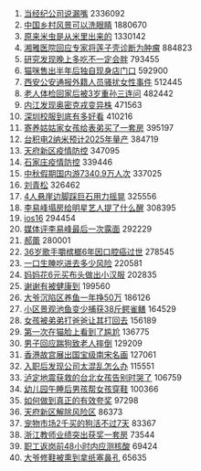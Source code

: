 1. [当经纪公司说漏嘴](https://s.weibo.com//weibo?q=%23%E5%BD%93%E7%BB%8F%E7%BA%AA%E5%85%AC%E5%8F%B8%E8%AF%B4%E6%BC%8F%E5%98%B4%23&t=31&band_rank=2&Refer=top) 2336092
2. [中国乡村风景可以洗眼睛](https://s.weibo.com//weibo?q=%23%E4%B8%AD%E5%9B%BD%E4%B9%A1%E6%9D%91%E9%A3%8E%E6%99%AF%E5%8F%AF%E4%BB%A5%E6%B4%97%E7%9C%BC%E7%9D%9B%23&t=31&band_rank=3&Refer=top) 1880670
3. [原来米虫是从米里出来的](https://s.weibo.com//weibo?q=%23%E5%8E%9F%E6%9D%A5%E7%B1%B3%E8%99%AB%E6%98%AF%E4%BB%8E%E7%B1%B3%E9%87%8C%E5%87%BA%E6%9D%A5%E7%9A%84%23&t=31&band_rank=5&Refer=top) 1330142
4. [湘雅医院回应专家将莲子壳诊断为肿瘤](https://s.weibo.com//weibo?q=%23%E6%B9%98%E9%9B%85%E5%8C%BB%E9%99%A2%E5%9B%9E%E5%BA%94%E4%B8%93%E5%AE%B6%E5%B0%86%E8%8E%B2%E5%AD%90%E5%A3%B3%E8%AF%8A%E6%96%AD%E4%B8%BA%E8%82%BF%E7%98%A4%23&t=31&band_rank=6&Refer=top) 884823
5. [研究发现晚上多吃不一定会胖](https://s.weibo.com//weibo?q=%23%E7%A0%94%E7%A9%B6%E5%8F%91%E7%8E%B0%E6%99%9A%E4%B8%8A%E5%A4%9A%E5%90%83%E4%B8%8D%E4%B8%80%E5%AE%9A%E4%BC%9A%E8%83%96%23&t=31&band_rank=7&Refer=top) 793455
6. [猫咪售出半年后独自现身店门口](https://s.weibo.com//weibo?q=%23%E7%8C%AB%E5%92%AA%E5%94%AE%E5%87%BA%E5%8D%8A%E5%B9%B4%E5%90%8E%E7%8B%AC%E8%87%AA%E7%8E%B0%E8%BA%AB%E5%BA%97%E9%97%A8%E5%8F%A3%23&t=31&band_rank=8&Refer=top) 592900
7. [西安公安通报外籍人员骚扰女性事件](https://s.weibo.com//weibo?q=%23%E8%A5%BF%E5%AE%89%E5%85%AC%E5%AE%89%E9%80%9A%E6%8A%A5%E5%A4%96%E7%B1%8D%E4%BA%BA%E5%91%98%E9%AA%9A%E6%89%B0%E5%A5%B3%E6%80%A7%E4%BA%8B%E4%BB%B6%23&t=31&band_rank=9&Refer=top) 512445
8. [老人体检回家后被3岁重孙三连问](https://s.weibo.com//weibo?q=%23%E8%80%81%E4%BA%BA%E4%BD%93%E6%A3%80%E5%9B%9E%E5%AE%B6%E5%90%8E%E8%A2%AB3%E5%B2%81%E9%87%8D%E5%AD%99%E4%B8%89%E8%BF%9E%E9%97%AE%23&t=31&band_rank=10&Refer=top) 482442
9. [内江发现奥密克戎变异株](https://s.weibo.com//weibo?q=%23%E5%86%85%E6%B1%9F%E5%8F%91%E7%8E%B0%E5%A5%A5%E5%AF%86%E5%85%8B%E6%88%8E%E5%8F%98%E5%BC%82%E6%A0%AA%23&t=31&band_rank=14&Refer=top) 471563
10. [深圳校服到底有多好看](https://s.weibo.com//weibo?q=%23%E6%B7%B1%E5%9C%B3%E6%A0%A1%E6%9C%8D%E5%88%B0%E5%BA%95%E6%9C%89%E5%A4%9A%E5%A5%BD%E7%9C%8B%23&t=31&band_rank=15&Refer=top) 410216
11. [寄养姑姑家女孩给表弟买了一套房](https://s.weibo.com//weibo?q=%23%E5%AF%84%E5%85%BB%E5%A7%91%E5%A7%91%E5%AE%B6%E5%A5%B3%E5%AD%A9%E7%BB%99%E8%A1%A8%E5%BC%9F%E4%B9%B0%E4%BA%86%E4%B8%80%E5%A5%97%E6%88%BF%23&t=31&band_rank=15&Refer=top) 395197
12. [台积电2纳米预计2025年量产](https://s.weibo.com//weibo?q=%23%E5%8F%B0%E7%A7%AF%E7%94%B52%E7%BA%B3%E7%B1%B3%E9%A2%84%E8%AE%A12025%E5%B9%B4%E9%87%8F%E4%BA%A7%23&t=31&band_rank=16&Refer=top) 384719
13. [天府新区疫情防控](https://s.weibo.com//weibo?q=%23%E5%A4%A9%E5%BA%9C%E6%96%B0%E5%8C%BA%E7%96%AB%E6%83%85%E9%98%B2%E6%8E%A7%23&t=31&band_rank=17&Refer=top) 347095
14. [石家庄疫情防控](https://s.weibo.com//weibo?q=%23%E7%9F%B3%E5%AE%B6%E5%BA%84%E7%96%AB%E6%83%85%E9%98%B2%E6%8E%A7%23&t=31&band_rank=17&Refer=top) 339446
15. [中秋假期国内游7340.9万人次](https://s.weibo.com//weibo?q=%23%E4%B8%AD%E7%A7%8B%E5%81%87%E6%9C%9F%E5%9B%BD%E5%86%85%E6%B8%B87340.9%E4%B8%87%E4%BA%BA%E6%AC%A1%23&t=31&band_rank=18&Refer=top) 337025
16. [刘青松](https://s.weibo.com//weibo?q=%E5%88%98%E9%9D%92%E6%9D%BE&t=31&band_rank=19&Refer=top) 326462
17. [4人悬崖边脚踩巨石用力摇晃](https://s.weibo.com//weibo?q=%234%E4%BA%BA%E6%82%AC%E5%B4%96%E8%BE%B9%E8%84%9A%E8%B8%A9%E5%B7%A8%E7%9F%B3%E7%94%A8%E5%8A%9B%E6%91%87%E6%99%83%23&t=31&band_rank=20&Refer=top) 325556
18. [李易峰塌房给明星艺人提了什么醒](https://s.weibo.com//weibo?q=%23%E6%9D%8E%E6%98%93%E5%B3%B0%E5%A1%8C%E6%88%BF%E7%BB%99%E6%98%8E%E6%98%9F%E8%89%BA%E4%BA%BA%E6%8F%90%E4%BA%86%E4%BB%80%E4%B9%88%E9%86%92%23&t=31&band_rank=21&Refer=top) 308395
19. [ios16](https://s.weibo.com//weibo?q=ios16&t=31&band_rank=23&Refer=top) 294454
20. [媒体评李易峰最后一次露面](https://s.weibo.com//weibo?q=%23%E5%AA%92%E4%BD%93%E8%AF%84%E6%9D%8E%E6%98%93%E5%B3%B0%E6%9C%80%E5%90%8E%E4%B8%80%E6%AC%A1%E9%9C%B2%E9%9D%A2%23&t=31&band_rank=24&Refer=top) 292229
21. [郝蕾](https://s.weibo.com//weibo?q=%E9%83%9D%E8%95%BE&t=31&band_rank=26&Refer=top) 280001
22. [36岁歌手嚼槟榔6年因口腔癌过世](https://s.weibo.com//weibo?q=%2336%E5%B2%81%E6%AD%8C%E6%89%8B%E5%9A%BC%E6%A7%9F%E6%A6%946%E5%B9%B4%E5%9B%A0%E5%8F%A3%E8%85%94%E7%99%8C%E8%BF%87%E4%B8%96%23&t=31&band_rank=27&Refer=top) 278545
23. [一口生腌吃进去多少风险](https://s.weibo.com//weibo?q=%23%E4%B8%80%E5%8F%A3%E7%94%9F%E8%85%8C%E5%90%83%E8%BF%9B%E5%8E%BB%E5%A4%9A%E5%B0%91%E9%A3%8E%E9%99%A9%23&t=31&band_rank=28&Refer=top) 220581
24. [妈妈花6元买布头做出小汉服](https://s.weibo.com//weibo?q=%23%E5%A6%88%E5%A6%88%E8%8A%B16%E5%85%83%E4%B9%B0%E5%B8%83%E5%A4%B4%E5%81%9A%E5%87%BA%E5%B0%8F%E6%B1%89%E6%9C%8D%23&t=31&band_rank=29&Refer=top) 202835
25. [谢谢有被健康到](https://s.weibo.com//weibo?q=%23%E8%B0%A2%E8%B0%A2%E6%9C%89%E8%A2%AB%E5%81%A5%E5%BA%B7%E5%88%B0%23&t=31&band_rank=30&Refer=top) 199560
26. [大爷沉陷区养鱼一年挣50万](https://s.weibo.com//weibo?q=%23%E5%A4%A7%E7%88%B7%E6%B2%89%E9%99%B7%E5%8C%BA%E5%85%BB%E9%B1%BC%E4%B8%80%E5%B9%B4%E6%8C%A350%E4%B8%87%23&t=31&band_rank=34&Refer=top) 186126
27. [小区景观池鱼变少捕获38斤鳄雀鳝](https://s.weibo.com//weibo?q=%23%E5%B0%8F%E5%8C%BA%E6%99%AF%E8%A7%82%E6%B1%A0%E9%B1%BC%E5%8F%98%E5%B0%91%E6%8D%95%E8%8E%B738%E6%96%A4%E9%B3%84%E9%9B%80%E9%B3%9D%23&t=31&band_rank=35&Refer=top) 164529
28. [女孩被弟弟打爸爸让其打回去](https://s.weibo.com//weibo?q=%23%E5%A5%B3%E5%AD%A9%E8%A2%AB%E5%BC%9F%E5%BC%9F%E6%89%93%E7%88%B8%E7%88%B8%E8%AE%A9%E5%85%B6%E6%89%93%E5%9B%9E%E5%8E%BB%23&t=31&band_rank=36&Refer=top) 156189
29. [第一次在猫脸上看到了尴尬](https://s.weibo.com//weibo?q=%23%E7%AC%AC%E4%B8%80%E6%AC%A1%E5%9C%A8%E7%8C%AB%E8%84%B8%E4%B8%8A%E7%9C%8B%E5%88%B0%E4%BA%86%E5%B0%B4%E5%B0%AC%23&t=31&band_rank=37&Refer=top) 136775
30. [男子回应踹狗致老人摔倒](https://s.weibo.com//weibo?q=%23%E7%94%B7%E5%AD%90%E5%9B%9E%E5%BA%94%E8%B8%B9%E7%8B%97%E8%87%B4%E8%80%81%E4%BA%BA%E6%91%94%E5%80%92%23&t=31&band_rank=38&Refer=top) 129209
31. [香港故宫展出国宝级南宋名画](https://s.weibo.com//weibo?q=%23%E9%A6%99%E6%B8%AF%E6%95%85%E5%AE%AB%E5%B1%95%E5%87%BA%E5%9B%BD%E5%AE%9D%E7%BA%A7%E5%8D%97%E5%AE%8B%E5%90%8D%E7%94%BB%23&t=31&band_rank=39&Refer=top) 127061
32. [入职后发现公司太混乱怎么办](https://s.weibo.com//weibo?q=%23%E5%85%A5%E8%81%8C%E5%90%8E%E5%8F%91%E7%8E%B0%E5%85%AC%E5%8F%B8%E5%A4%AA%E6%B7%B7%E4%B9%B1%E6%80%8E%E4%B9%88%E5%8A%9E%23&t=31&band_rank=40&Refer=top) 115551
33. [泸定地震获救的台北女孩告别时哭了](https://s.weibo.com//weibo?q=%23%E6%B3%B8%E5%AE%9A%E5%9C%B0%E9%9C%87%E8%8E%B7%E6%95%91%E7%9A%84%E5%8F%B0%E5%8C%97%E5%A5%B3%E5%AD%A9%E5%91%8A%E5%88%AB%E6%97%B6%E5%93%AD%E4%BA%86%23&t=31&band_rank=43&Refer=top) 106759
34. [幼儿园午睡后男孩帮女孩穿鞋](https://s.weibo.com//weibo?q=%23%E5%B9%BC%E5%84%BF%E5%9B%AD%E5%8D%88%E7%9D%A1%E5%90%8E%E7%94%B7%E5%AD%A9%E5%B8%AE%E5%A5%B3%E5%AD%A9%E7%A9%BF%E9%9E%8B%23&t=31&band_rank=45&Refer=top) 100366
35. [如何做到真正的有效夸奖](https://s.weibo.com//weibo?q=%23%E5%A6%82%E4%BD%95%E5%81%9A%E5%88%B0%E7%9C%9F%E6%AD%A3%E7%9A%84%E6%9C%89%E6%95%88%E5%A4%B8%E5%A5%96%23&t=31&band_rank=46&Refer=top) 97298
36. [天府新区解除风险区](https://s.weibo.com//weibo?q=%E5%A4%A9%E5%BA%9C%E6%96%B0%E5%8C%BA%E8%A7%A3%E9%99%A4%E9%A3%8E%E9%99%A9%E5%8C%BA&t=31&band_rank=46&Refer=top) 86373
37. [宠物市场2千买的狗活不过7天](https://s.weibo.com//weibo?q=%23%E5%AE%A0%E7%89%A9%E5%B8%82%E5%9C%BA2%E5%8D%83%E4%B9%B0%E7%9A%84%E7%8B%97%E6%B4%BB%E4%B8%8D%E8%BF%877%E5%A4%A9%23&t=31&band_rank=47&Refer=top) 83367
38. [浙江教师业绩突出获奖一套房](https://s.weibo.com//weibo?q=%23%E6%B5%99%E6%B1%9F%E6%95%99%E5%B8%88%E4%B8%9A%E7%BB%A9%E7%AA%81%E5%87%BA%E8%8E%B7%E5%A5%96%E4%B8%80%E5%A5%97%E6%88%BF%23&t=31&band_rank=47&Refer=top) 73544
39. [职工返岗前48小时内应测核酸](https://s.weibo.com//weibo?q=%23%E8%81%8C%E5%B7%A5%E8%BF%94%E5%B2%97%E5%89%8D48%E5%B0%8F%E6%97%B6%E5%86%85%E5%BA%94%E6%B5%8B%E6%A0%B8%E9%85%B8%23&t=31&band_rank=50&Refer=top) 69424
40. [大爷修鞋被熏到拿纸塞鼻孔](https://s.weibo.com//weibo?q=%23%E5%A4%A7%E7%88%B7%E4%BF%AE%E9%9E%8B%E8%A2%AB%E7%86%8F%E5%88%B0%E6%8B%BF%E7%BA%B8%E5%A1%9E%E9%BC%BB%E5%AD%94%23&t=31&band_rank=49&Refer=top) 65635
